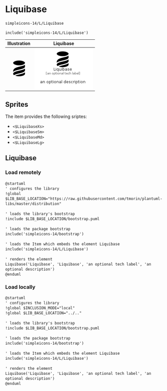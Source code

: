 # Liquibase


```text
simpleicons-14/L/Liquibase
```

```text
include('simpleicons-14/L/Liquibase')
```



| Illustration | Liquibase |
| :---: | :---: |
| ![illustration for Illustration](../../simpleicons-14/L/Liquibase.png) | ![illustration for Liquibase](../../simpleicons-14/L/Liquibase.Local.png) |



## Sprites
The item provides the following sriptes:

- `<$LiquibaseXs>`
- `<$LiquibaseSm>`
- `<$LiquibaseMd>`
- `<$LiquibaseLg>`





## Liquibase

### Load remotely
```plantuml
@startuml
' configures the library
!global $LIB_BASE_LOCATION="https://raw.githubusercontent.com/tmorin/plantuml-libs/master/distribution"

' loads the library's bootstrap
!include $LIB_BASE_LOCATION/bootstrap.puml

' loads the package bootstrap
include('simpleicons-14/bootstrap')

' loads the Item which embeds the element Liquibase
include('simpleicons-14/L/Liquibase')

' renders the element
Liquibase('Liquibase', 'Liquibase', 'an optional tech label', 'an optional description')
@enduml
```

### Load locally
```plantuml
@startuml
' configures the library
!global $INCLUSION_MODE="local"
!global $LIB_BASE_LOCATION="../.."

' loads the library's bootstrap
!include $LIB_BASE_LOCATION/bootstrap.puml

' loads the package bootstrap
include('simpleicons-14/bootstrap')

' loads the Item which embeds the element Liquibase
include('simpleicons-14/L/Liquibase')

' renders the element
Liquibase('Liquibase', 'Liquibase', 'an optional tech label', 'an optional description')
@enduml
```

